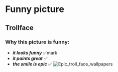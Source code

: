 #  Funny picture
## Trollface
### Why this picture is funny:
+ ___it looks funny___ ✅mark
+ ___it paints great___ :white_check_mark:
+ ___the smile is epic___ ✅
![Epic_troll_face_wallpapers](https://user-images.githubusercontent.com/91655133/135406982-94a68ab8-f702-4952-a61e-b16dea555a81.png)
